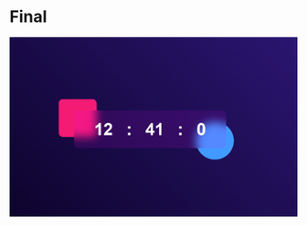 # Final

![alt text](https://github.com/Codegalax/web_projects/blob/main/digital_clock/img/final.png?raw=true)
